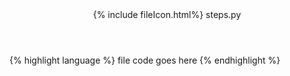 <div class="w3-card">
<header class="w3-container w3-blue">
  {% include fileIcon.html%}
  steps.py
</header>

<div class="w3-container">
{% highlight language %}
  file code goes here
{% endhighlight %}
</div>
</div>
